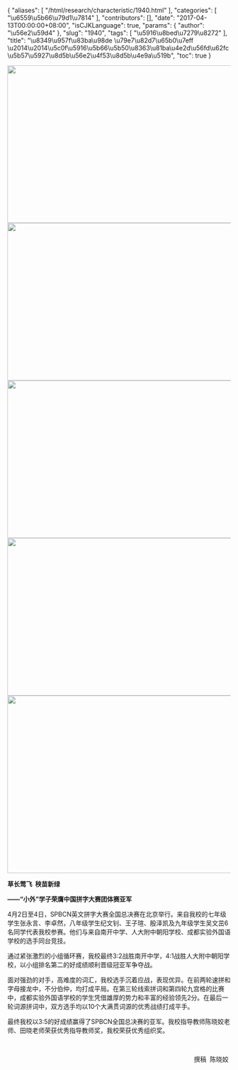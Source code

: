 {
    "aliases": [
        "/html/research/characteristic/1940.html"
    ],
    "categories": [
        "\u6559\u5b66\u79d1\u7814"
    ],
    "contributors": [],
    "date": "2017-04-13T00:00:00+08:00",
    "isCJKLanguage": true,
    "params": {
        "author": "\u56e2\u59d4"
    },
    "slug": "1940",
    "tags": [
        "\u5916\u8bed\u7279\u8272"
    ],
    "title": "\u8349\u957f\u83ba\u98de  \u79e7\u82d7\u65b0\u7eff \u2014\u2014\u5c0f\u5916\u5b66\u5b50\u8363\u81ba\u4e2d\u56fd\u62fc\u5b57\u5927\u8d5b\u56e2\u4f53\u8d5b\u4e9a\u519b",
    "toc": true
}


<img
    src="https://cdn.tfls.online/mirror/full/e117981e9dacbacf4171d5f639195054c8122536.jpg"
    style="display:block;margin-left:auto;margin-right:auto;"
    decoding="async"
    fetchpriority="auto"
    loading="lazy"
    height="355"
    width="600"
/>
<img
    src="https://cdn.tfls.online/mirror/full/b83c69d5d3f85fd9799252b9e5c9b19d1c72cfc3.jpg"
    style="display:block;margin-left:auto;margin-right:auto;"
    decoding="async"
    fetchpriority="auto"
    loading="lazy"
    height="355"
    width="600"
/>
<img
    src="https://cdn.tfls.online/mirror/full/75f1ad4879e7b331a713d9c813279b8f09701b73.jpg"
    style="display:block;margin-left:auto;margin-right:auto;"
    decoding="async"
    fetchpriority="auto"
    loading="lazy"
    height="355"
    width="600"
/>
<img
    src="https://cdn.tfls.online/mirror/full/39711df5016ba4cff9e9b4d305927d0ff1cac2c3.jpg"
    style="display:block;margin-left:auto;margin-right:auto;"
    decoding="async"
    fetchpriority="auto"
    loading="lazy"
    height="355"
    width="600"
/>
<img
    src="https://cdn.tfls.online/mirror/full/a1f812d2b0f466f70ad2e02ae6d233187c9656f9.jpg"
    style="display:block;margin-left:auto;margin-right:auto;"
    decoding="async"
    fetchpriority="auto"
    loading="lazy"
    height="400"
    width="600"
/>




  





**草长莺飞  秧苗新绿**




**——“****小外****”学子荣膺中国拼字大赛团体赛亚军**




4月2日至4日，SPBCN英文拼字大赛全国总决赛在北京举行。来自我校的七年级学生张永言、李卓然，八年级学生纪文钊、王子瑄、殷泽凯及九年级学生吴文茁6名同学代表我校参赛。他们与来自南开中学、人大附中朝阳学校、成都实验外国语学校的选手同台竞技。




通过紧张激烈的小组循环赛，我校最终3:2战胜南开中学，4:1战胜人大附中朝阳学校，以小组排名第二的好成绩顺利晋级冠亚军争夺战。




面对强劲的对手，高难度的词汇，我校选手沉着应战，表现优异。在前两轮速拼和字母接龙中，不分伯仲，均打成平局。在第三轮线索拼词和第四轮九宫格的比赛中，成都实验外国语学校的学生凭借雄厚的势力和丰富的经验领先2分。在最后一轮词源拼词中，双方选手均以10个大满贯词源的优秀战绩打成平手。




最终我校以3:5的好成绩赢得了SPBCN全国总决赛的亚军。我校指导教师陈晓姣老师、田晓老师荣获优秀指导教师奖，我校荣获优秀组织奖。




                                                         




                                                                                                            撰稿  陈晓姣


